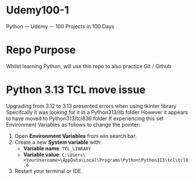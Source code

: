 # Udemy100-1
Python -- Udemy -- 100 Projects in 100 Days 

# Repo Purpose
Whilst learning Python, will use this repo to also practice Git / Github

# Python 3.13 TCL move issue
Upgrading from 3.12 to 3.13 presented errors when using tkinter library
Specifcally it was looking for it in a Python313/lib folder
However it appears to have moved to Python313/tcl836 folder
If experiencing this set Environment Variables as follows to change the pointer:

1. Open **Environment Variables** from win search bar.
2. Create a new **System variable** with:
   - **Variable name**: `TCL_LIBRARY`
   - **Variable value**: `C:\Users\<YourUsername>\AppData\Local\Programs\Python\Python313\tcl\tcl8.6`
3. Restart your terminal or IDE.
